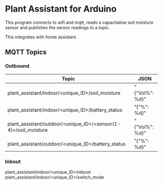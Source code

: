 # Plant Assistant for Arduino

This program connects to wifi and mqtt, reads a capacitative soil moisture sensor and publishes the sensor readings to a topic. 

This integrates with home assistant.

## MQTT Topics

### Outbound
| Topic                                                  | JSON                 |
|---------------                                         |------------------    |
| plant_assistant/indoor/<unique_ID>/soil_moisture       | "{"Vol%": %d}"     |
| plant_assistant/indoor/<unique_ID>/battery_status      | "{"%": %d}"     |
| plant_assistant/outdoor/<unique_ID>/<sensor(1-4)>/soil_moisture | "{"Vol%": %d}"   |
| plant_assistant/outdoor/<unique_ID>/battery_status     |"{"%": %d}"      |





### Inbout
plant_assistant/indoor/<unique_ID>/reboot
plant_assistant/indoor/<unique_ID>/switch_mode





